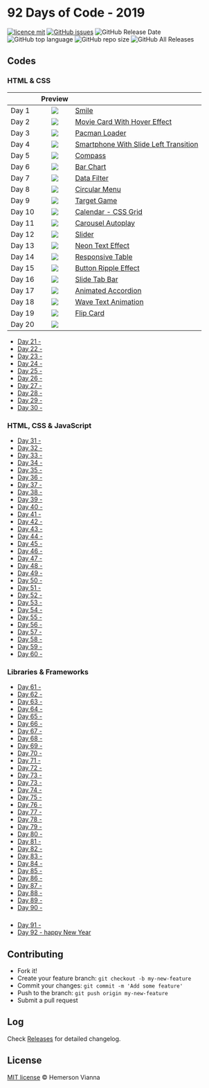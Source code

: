 # 92 Days of Code - 2019

[![licence mit](https://img.shields.io/badge/license-MIT-blue.svg?style=flat-square)](http://hemersonvianna.mit-license.org/)
[![GitHub issues](https://img.shields.io/github/issues/hemersonvianna/daysofcode.svg)](https://github.com/hemersonvianna/daysofcode/issues)
![GitHub Release Date](https://img.shields.io/github/release-date/hemersonvianna/daysofcode.svg)
![GitHub top language](https://img.shields.io/github/languages/top/hemersonvianna/daysofcode.svg)
![GitHub repo size](https://img.shields.io/github/repo-size/hemersonvianna/daysofcode.svg)
![GitHub All Releases](https://img.shields.io/github/downloads/hemersonvianna/daysofcode/total.svg)

## Codes

### HTML & CSS

|| Preview ||
|:-------------- |:--------------:| :--------------|
|Day 1 | ![](thumbnails/day-1.jpg?v=4&s=100) | [Smile](./day-1/) |
|Day 2 | ![](thumbnails/day-2.jpg?v=4&s=100) | [Movie Card With Hover Effect](./day-2/) |
|Day 3 | ![](thumbnails/day-3.jpg?v=4&s=100) | [Pacman Loader](./day-3/)
|Day 4 | ![](thumbnails/day-4.jpg?v=4&s=100) | [Smartphone With Slide Left Transition](./day-4/)
|Day 5 | ![](thumbnails/day-5.jpg?v=4&s=100) | [Compass](./day-5/)
|Day 6 | ![](thumbnails/day-6.jpg?v=4&s=100) | [Bar Chart](./day-6/)
|Day 7 | ![](thumbnails/day-7.jpg?v=4&s=100) | [Data Filter](./day-7/)
|Day 8 | ![](thumbnails/day-8.jpg?v=4&s=100) | [Circular Menu](./day-8/)
|Day 9 | ![](thumbnails/day-9.jpg?v=4&s=100) | [Target Game](./day-9/)
|Day 10 | ![](thumbnails/day-10.jpg?v=4&s=100) | [Calendar - CSS Grid](./day-10/)
|Day 11 | ![](thumbnails/day-11.jpg?v=4&s=100) | [Carousel Autoplay](./day-11/)
|Day 12 | ![](thumbnails/day-12.jpg?v=4&s=100) | [Slider](./day-12/)
|Day 13 | ![](thumbnails/day-13.jpg?v=4&s=100) | [Neon Text Effect](./day-13/)
|Day 14 | ![](thumbnails/day-14.jpg?v=4&s=100) | [Responsive Table](./day-14/)
|Day 15 | ![](thumbnails/day-15.jpg?v=4&s=100) | [Button Ripple Effect](./day-15/)
|Day 16 | ![](thumbnails/day-16.jpg?v=4&s=100) | [Slide Tab Bar](./day-16/)
|Day 17 | ![](thumbnails/day-17.jpg?v=4&s=100) | [Animated Accordion](./day-17/)
|Day 18 | ![](thumbnails/day-18.jpg?v=4&s=100) | [Wave Text Animation](./day-18/)
|Day 19 | ![](thumbnails/day-19.jpg?v=4&s=100) | [Flip Card](./day-19/)
|Day 20 | ![](thumbnails/day-20.jpg?v=4&s=100) | [](./day-20/)

- [Day 21 - ](./day-21/)
- [Day 22 - ](./day-22/)
- [Day 23 - ](./day-23/)
- [Day 24 - ](./day-24/)
- [Day 25 - ](./day-25/)
- [Day 26 - ](./day-26/)
- [Day 27 - ](./day-27/)
- [Day 28 - ](./day-28/)
- [Day 29 - ](./day-29/)
- [Day 30 - ](./day-30/)

### HTML, CSS & JavaScript

- [Day 31 - ](./day-31/)
- [Day 32 - ](./day-32/)
- [Day 33 - ](./day-33/)
- [Day 34 - ](./day-34/)
- [Day 35 - ](./day-35/)
- [Day 36 - ](./day-36/)
- [Day 37 - ](./day-37/)
- [Day 38 - ](./day-38/)
- [Day 39 - ](./day-39/)
- [Day 40 - ](./day-40/)
- [Day 41 - ](./day-41/)
- [Day 42 - ](./day-42/)
- [Day 43 - ](./day-43/)
- [Day 44 - ](./day-44/)
- [Day 45 - ](./day-45/)
- [Day 46 - ](./day-46/)
- [Day 47 - ](./day-47/)
- [Day 48 - ](./day-48/)
- [Day 49 - ](./day-49/)
- [Day 50 - ](./day-50/)
- [Day 51 - ](./day-51/)
- [Day 52 - ](./day-52/)
- [Day 53 - ](./day-53/)
- [Day 54 - ](./day-54/)
- [Day 55 - ](./day-55/)
- [Day 56 - ](./day-56/)
- [Day 57 - ](./day-57/)
- [Day 58 - ](./day-58/)
- [Day 59 - ](./day-59/)
- [Day 60 - ](./day-60/)

### Libraries & Frameworks

- [Day 61 - ](./day-61/)
- [Day 62 - ](./day-62/)
- [Day 63 - ](./day-63/)
- [Day 64 - ](./day-64/)
- [Day 65 - ](./day-65/)
- [Day 66 - ](./day-66/)
- [Day 67 - ](./day-67/)
- [Day 68 - ](./day-68/)
- [Day 69 - ](./day-69/)
- [Day 70 - ](./day-70/)
- [Day 71 - ](./day-71/)
- [Day 72 - ](./day-72/)
- [Day 73 - ](./day-73/)
- [Day 73 - ](./day-73/)
- [Day 74 - ](./day-74/)
- [Day 75 - ](./day-75/)
- [Day 76 - ](./day-76/)
- [Day 77 - ](./day-77/)
- [Day 78 - ](./day-78/)
- [Day 79 - ](./day-79/)
- [Day 80 - ](./day-80/)
- [Day 81 - ](./day-81/)
- [Day 82 - ](./day-82/)
- [Day 83 - ](./day-83/)
- [Day 84 - ](./day-84/)
- [Day 85 - ](./day-85/)
- [Day 86 - ](./day-86/)
- [Day 87 - ](./day-87/)
- [Day 88 - ](./day-88/)
- [Day 89 - ](./day-89/)
- [Day 90 - ](./day-90/)

### 

- [Day 91 - ](./day-91/)
- [Day 92 - happy New Year](./day-92/)


## Contributing

- Fork it!
- Create your feature branch: `git checkout -b my-new-feature`
- Commit your changes: `git commit -m 'Add some feature'`
- Push to the branch: `git push origin my-new-feature`
- Submit a pull request

## Log

Check [Releases](https://github.com/hemersonvianna/daysofcode/releases) for detailed changelog.

## License

[MIT license](http://hemersonvianna.mit-license.org/) © Hemerson Vianna
